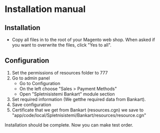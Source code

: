 # Installation manual
## Installation
- Copy all files in to the root of your Magento web shop. When asked if you want to overwrite the files, click "Yes to all".

## Configuration
1. Set the permissions of resources folder to 777
2. Go to admin panel
    - Go to Configuration
    - On the left choose "Sales > Payment Methods"
    - Open "Spletnisistemi Bankart" module section
3. Set required information (We getthe required data from Bankart).
4. Save configuration
5. Certificate that we get from Bankart (resources.cgn) we save to "app/code/local/Spletnisistemi/Bankart/resources/resource.cgn"

Installation should be complete. Now you can make test order.